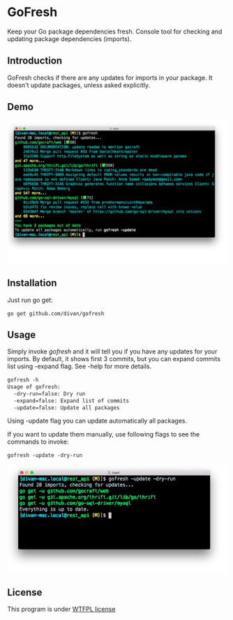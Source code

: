 # GoFresh

Keep your Go package dependencies fresh. Console tool for checking and updating package dependencies (imports).

## Introduction

GoFresh checks if there are any updates for imports in your package. It doesn't update packages, unless asked explicitly.

## Demo

<img src="./demo/demo0.png" alt="gofresh" width="800">

## Installation

Just run go get:

    go get github.com/divan/gofresh

## Usage

Simply invoke *gofresh* and it will tell you if you have any updates for your imports.
By default, it shows first 3 commits, but you can expand commits list using -expand flag. See -help for more details.

    gofresh -h
    Usage of gofresh:
      -dry-run=false: Dry run
      -expand=false: Expand list of commits
      -update=false: Update all packages

Using -update flag you can update automatically all packages.

If you want to update them manually, use following flags to see the commands to invoke:

    gofresh -update -dry-run

<img src="./demo/demo1.png" alt="gofresh" width="800">

## License

This program is under [WTFPL license](http://www.wtfpl.net)
